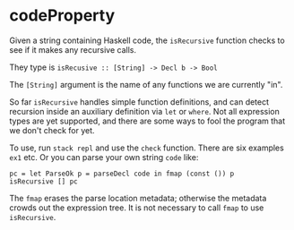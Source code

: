 # codeProperty

Given a string containing Haskell code, the `isRecursive` function checks to see
if it makes any recursive calls.

They type is `isRecusive :: [String] -> Decl b -> Bool`

The `[String]` argument is the name of any functions we are currently "in".

So far `isRecursive` handles simple function definitions, and can detect recursion inside an auxiliary
definition via `let` or `where`.  Not all expression types are yet supported, and there are some
ways to fool the program that we don't check for yet.

To use, run `stack repl` and use the `check` function.  There are six examples
`ex1` etc.  Or you can parse your own string `code` like:

```
pc = let ParseOk p = parseDecl code in fmap (const ()) p
isRecursive [] pc
```

The `fmap` erases the parse location metadata; otherwise the metadata crowds out the
expression tree.  It is not necessary to call `fmap` to use `isRecursive`.
